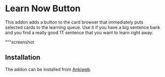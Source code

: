 # Learn Now Button
This addon adds a button to the card browser that immediately puts selected cards
to the learning queue.
Use it if you have a big sentence bank and you find a really good 1T sentence
that you want to learn right away.

"""screenshot

## Installation
The addon can be installed from [Ankiweb](blabla.com).
